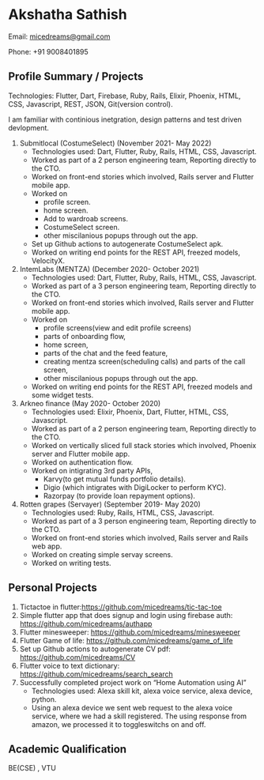 # Akshatha Sathish

Email: micedreams@gmail.com

Phone: +91 9008401895

## Profile Summary / Projects

Technologies: Flutter, Dart, Firebase, Ruby, Rails, Elixir, Phoenix, HTML, CSS, Javascript, REST, JSON, Git(version control).

I am familiar with continious inetgration, design patterns and test driven devlopment.

1. Submitlocal (CostumeSelect) (November 2021- May 2022)
   * Technologies used:  Dart, Flutter, Ruby, Rails, HTML, CSS, Javascript.
   * Worked as part of a 2 person engineering team, Reporting directly to the CTO.
   * Worked on front-end stories which involved, Rails server and Flutter mobile app.
   * Worked on 
      * profile screen.
      * home screen.
      * Add to wardroab screens.
      * CostumeSelect screen.
      * other miscilanious popups through out the app. 
   * Set up Github actions to autogenerate CostumeSelect apk.
   * Worked on writing end points for the REST API, freezed models, VelocityX.
1. IntemLabs (MENTZA) (December 2020- October 2021)
   * Technologies used:  Dart, Flutter, Ruby, Rails, HTML, CSS, Javascript.
   * Worked as part of a 3 person engineering team, Reporting directly to the CTO.
   * Worked on front-end stories which involved, Rails server and Flutter mobile app.
   * Worked on 
      * profile screens(view and edit profile screens)
      * parts of onboarding flow,
      * home screen, 
      * parts of the chat and the feed feature, 
      * creating mentza screen(scheduling calls) and parts of the call screen,
      * other miscilanious popups through out the app. 
   * Worked on writing end points for the REST API, freezed models and some widget tests. 
1. Arkneo finance (May 2020- October 2020)
   * Technologies used: Elixir, Phoenix, Dart, Flutter, HTML, CSS, Javascript.
   * Worked as part of a 2 person engineering team, Reporting directly to the CTO.
   * Worked on vertically sliced full stack stories which involved, Phoenix server and Flutter mobile app.
   * Worked on authentication flow.
   * Worked on intigrating 3rd party APIs,
      * Karvy(to get mutual funds portfolio details). 
      * Digio (which intigrates with DigiLocker to perform KYC).
      * Razorpay (to provide loan repayment options).
1. Rotten grapes (Servayer) (September 2019- May 2020)
   * Technologies used: Ruby, Rails, HTML, CSS, Javascript.
   * Worked as part of a 3 person engineering team, Reporting directly to the CTO.
   * Worked on front-end stories which involved, Rails server and Rails web app.
   * Worked on creating simple servay screens.
   * Worked on writing tests. 

## Personal Projects
1. Tictactoe in flutter:https://github.com/micedreams/tic-tac-toe
1. Simple flutter app that does signup and login using firebase auth: https://github.com/micedreams/authapp 
1. Flutter minesweeper: https://github.com/micedreams/minesweeper
1. Flutter Game of life: https://github.com/micedreams/game_of_life
1. Set up Github actions to autogenerate CV pdf: https://github.com/micedreams/CV
1. Flutter voice to text dictionary: https://github.com/micedreams/search_search
1. Successfully completed project work on “Home Automation using AI”
   * Technologies used: Alexa skill kit, alexa voice service, alexa device, python.
   * Using an alexa device we sent web request to the alexa voice service, 
   where we had a skill registered. The using response from amazon, we processed it to toggleswitchs on and off.

## Academic Qualification
BE(CSE) , VTU 

